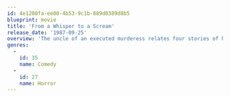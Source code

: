 ```yaml
---
id: 4e1200fa-ee00-4b53-9c1b-889d0389d8b5
blueprint: movie
title: 'From a Whisper to a Scream'
release_date: '1987-09-25'
overview: 'The uncle of an executed murderess relates four stories of his hometown, Oldfield, to a reporter. In the first, an elderly man pursues a romance with a younger woman, even to the grave and beyond. In the second, a wounded man on the run from creditors is rescued by a backwoods hermit who holds the secret to eternal life. In the third, a glass-eating carny pays the ultimate price for looking for love on the outside. And in the fourth, a group of Civil War soldiers are held captive by a household of orphans with strange intentions for them.'
genres:
  -
    id: 35
    name: Comedy
  -
    id: 27
    name: Horror
---
```

